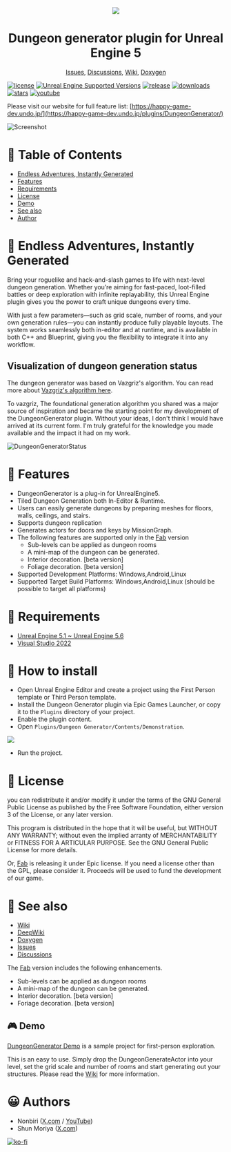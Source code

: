 <div align="center">
<img src="Document/DungeonGenerator-Logo.png" />
<h1>Dungeon generator plugin for Unreal Engine 5</h1>
<p>
<a href="https://github.com/shun126/UE5-DungeonGeneratorDemo/issues">Issues</a>,
<a href="https://github.com/shun126/UE5-DungeonGeneratorDemo/discussions">Discussions</a>,
<a href="https://github.com/shun126/UE5-DungeonGeneratorDemo/wiki">Wiki</a>,
<a href="https://mnu.sakura.ne.jp/_doxygen/dungeon_generator">Doxygen</a>
</p>
</div>

[![license](https://img.shields.io/github/license/shun126/DungeonGenerator)](https://github.com/shun126/DungeonGenerator/blob/main/LICENSE)
[![Unreal Engine Supported Versions](https://img.shields.io/badge/Unreal_Engine-5.1~5.6-9455CE?logo=unrealengine)](https://www.unrealengine.com/)
[![release](https://img.shields.io/github/v/release/shun126/DungeonGenerator)](https://github.com/shun126/DungeonGenerator/releases)
[![downloads](https://img.shields.io/github/downloads/shun126/DungeonGenerator/total)](https://github.com/shun126/DungeonGenerator/releases)
[![stars](https://img.shields.io/github/stars/shun126/DungeonGenerator?style=social)](https://github.com/shun126/DungeonGenerator/stargazers)
[![youtube](https://img.shields.io/youtube/views/1igd4pls5x8?style=social)](https://youtu.be/1igd4pls5x8)

Please visit our website for full feature list: [https://happy-game-dev.undo.jp/](https://happy-game-dev.undo.jp/plugins/DungeonGenerator/)

![Screenshot](Document/Screenshot.gif)

# 🚩 Table of Contents
- [Endless Adventures, Instantly Generated](#-endless-adventures-instantly-generated)
- [Features](#-features)
- [Requirements](#-requirements)
- [License](#-license)
- [Demo](#-demo)
- [See also](#-see-also)
- [Author](#-authors)

# 👾 Endless Adventures, Instantly Generated
Bring your roguelike and hack-and-slash games to life with next-level dungeon generation.
Whether you’re aiming for fast-paced, loot-filled battles or deep exploration with infinite replayability,
this Unreal Engine plugin gives you the power to craft unique dungeons every time.

With just a few parameters—such as grid scale, number of rooms, and your own generation rules—you can instantly produce fully playable layouts. The system works seamlessly both in-editor and at runtime, and is available in both C++ and Blueprint, giving you the flexibility to integrate it into any workflow.

## Visualization of dungeon generation status
The dungeon generator was based on Vazgriz's algorithm. You can read more about [Vazgriz's algorithm here](https://vazgriz.com/119/procedurally-generated-dungeons/).

To vazgriz,
The foundational generation algorithm you shared was a major source of inspiration and became the starting point for my development of the DungeonGenerator plugin. Without your ideas, I don't think I would have arrived at its current form. I'm truly grateful for the knowledge you made available and the impact it had on my work.

![DungeonGeneratorStatus](Document/DungeonGenerator01.gif)

# 🎨 Features
* DungeonGenerator is a plug-in for UnrealEngine5.
* Tiled Dungeon Generation both In-Editor & Runtime.
* Users can easily generate dungeons by preparing meshes for floors, walls, ceilings, and stairs.
* Supports dungeon replication
* Generates actors for doors and keys by MissionGraph.
* The following features are supported only in the [Fab](https://fab.com/s/f5587c55bad0) version
  * Sub-levels can be applied as dungeon rooms
  * A mini-map of the dungeon can be generated.
  * Interior decoration. [beta version]
  * Foliage decoration. [beta version]
* Supported Development Platforms: Windows,Android,Linux
* Supported Target Build Platforms: Windows,Android,Linux (should be possible to target all platforms)

# 🔧 Requirements
* [Unreal Engine 5.1 ~ Unreal Engine 5.6](https://www.unrealengine.com/)
* [Visual Studio 2022](https://visualstudio.microsoft.com/)

# 💾 How to install
* Open Unreal Engine Editor and create a project using the First Person template or Third Person template.
* Install the Dungeon Generator plugin via Epic Games Launcher, or copy it to the `Plugins` directory of your project.
* Enable the plugin content.
* Open `Plugins/Dungeon Generator/Contents/Demonstration`.

![](Document/ContentBrowser.gif)

* Run the project.

# 📜 License
you can redistribute it and/or modify it under the terms of the GNU General Public License as published by the Free Software Foundation, either version 3 of the License, or any later version.

This program is distributed in the hope that it will be useful, but WITHOUT ANY WARRANTY; without even the implied arranty of MERCHANTABILITY or FITNESS FOR A ARTICULAR PURPOSE. See the GNU General Public License for more details.

Or, [Fab](https://fab.com/s/f5587c55bad0) is releasing it under Epic license. If you need a license other than the GPL, please consider it. Proceeds will be used to fund the development of our game.

# 👀 See also
* [Wiki](https://github.com/shun126/UE5-DungeonGeneratorDemo/wiki)
* [DeepWiki](https://deepwiki.com/shun126/DungeonGenerator)
* [Doxygen](https://mnu.sakura.ne.jp/_doxygen/dungeon_generator/)
* [Issues](https://github.com/shun126/UE5-DungeonGeneratorDemo/issues)
* [Discussions](https://github.com/shun126/UE5-DungeonGeneratorDemo/discussions)

The [Fab](https://fab.com/s/f5587c55bad0) version includes the following enhancements.
* Sub-levels can be applied as dungeon rooms
* A mini-map of the dungeon can be generated.
* Interior decoration. [beta version]
* Foriage decoration. [beta version]

## 🎮 Demo
[DungeonGenerator Demo](https://github.com/shun126/UE5-DungeonGeneratorDemo) is a sample project for first-person exploration.

This is an easy to use. Simply drop the DungeonGenerateActor into your level, set the grid scale and number of rooms and start generating out your structures. Please read the [Wiki](https://github.com/shun126/UE5-DungeonGeneratorDemo/wiki) for more information.

# 😀 Authors
* Nonbiri ([X.com](https://x.com/happy_game_dev) / [YouTube](https://www.youtube.com/channel/UCkLXe57GpUyaOoj2ycREU1Q))
* Shun Moriya ([X.com](https://x.com/monjiro1972))

[![ko-fi](https://ko-fi.com/img/githubbutton_sm.svg)](https://ko-fi.com/M4M413XDXB)
